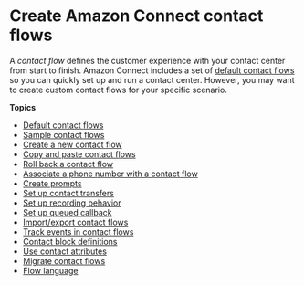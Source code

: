 # Create Amazon Connect contact flows<a name="connect-contact-flows"></a>

A *contact flow* defines the customer experience with your contact center from start to finish\. Amazon Connect includes a set of [default contact flows](contact-flow-default.md) so you can quickly set up and run a contact center\. However, you may want to create custom contact flows for your specific scenario\.

**Topics**
+ [Default contact flows](contact-flow-default.md)
+ [Sample contact flows](contact-flow-samples.md)
+ [Create a new contact flow](create-contact-flow.md)
+ [Copy and paste contact flows](copy-paste-contact-flows.md)
+ [Roll back a contact flow](rollback.md)
+ [Associate a phone number with a contact flow](associate-phone-number.md)
+ [Create prompts](prompts.md)
+ [Set up contact transfers](transfer.md)
+ [Set up recording behavior](set-up-recordings.md)
+ [Set up queued callback](setup-queued-callback.md)
+ [Import/export contact flows](contact-flow-import-export.md)
+ [Track events in contact flows](about-contact-flow-logs.md)
+ [Contact block definitions](contact-block-definitions.md)
+ [Use contact attributes](connect-contact-attributes.md)
+ [Migrate contact flows](migrate-contact-flows.md)
+ [Flow language](flow-language.md)